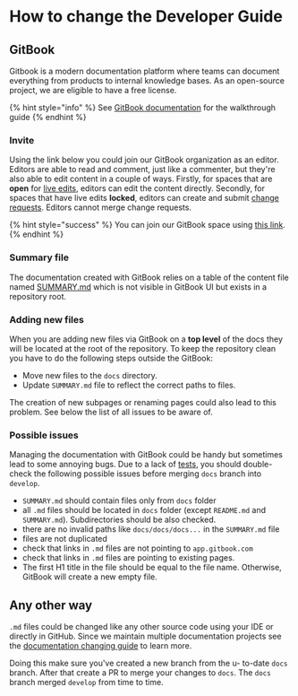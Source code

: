 # How to change the Developer Guide

## GitBook

Gitbook is a modern documentation platform where teams can document everything from products to internal knowledge bases. As an open-source project, we are eligible to have a free license.

{% hint style="info" %}
See [GitBook documentation](https://docs.gitbook.com/getting-started/overview) for the walkthrough guide
{% endhint %}

### Invite

Using the link below you could join our GitBook organization as an editor. Editors are able to read and comment, just like a commenter, but they're also able to edit content in a couple of ways. Firstly, for spaces that are **open** for [live edits](broken-reference), editors can edit the content directly. Secondly, for spaces that have live edits **locked**, editors can create and submit [change requests](broken-reference). Editors cannot merge change requests.

{% hint style="success" %}
You can join our GitBook space using [this link](https://app.gitbook.com/invite/5XFn5ZR3pCC6X1TsNYnf/fRBlC4symWdoI5X6tBpz).&#x20;
{% endhint %}

### Summary file

The documentation created with GitBook relies on a table of the content file named [SUMMARY.md](https://github.com/ClimateMind/climatemind-backend/blob/develop/SUMMARY.md) which is not visible in GitBook UI but exists in a repository root.

### Adding new files

When you are adding new files via GitBook on a **top level** of the docs they will be located at the root of the repository. To keep the repository clean you have to do the following steps outside the GitBook:

* Move new files to the `docs` directory.
* Update `SUMMARY.md` file to reflect the correct paths to files.&#x20;

The creation of new subpages or renaming pages could also lead to this problem. See below the list of all issues to be aware of.&#x20;

### Possible issues

Managing the documentation with GitBook could be handy but sometimes lead to some annoying bugs. Due to a lack of [tests](https://github.com/ClimateMind/climatemind-backend/issues/412), you should double-check the following possible issues before merging `docs` branch into `develop`.&#x20;

* `SUMMARY.md` should contain files only from `docs` folder
* all `.md` files should be located in `docs` folder (except `README.md` and `SUMMARY.md`). Subdirectories should be also checked.&#x20;
* there are no invalid paths like `docs/docs/docs...` in the `SUMMARY.md` file
* files are not duplicated
* check that links in `.md` files are not pointing to `app.gitbook.com`
* check that links in `.md` files are pointing to existing pages.
* The first H1 title in the file should be equal to the file name. Otherwise, GitBook will create a new empty file.&#x20;

## Any other way

`.md` files could be changed like any other source code using your IDE or directly in GitHub. Since we maintain multiple documentation projects see the [documentation changing guide](https://contribute.climatemind.org/v/documentation/) to learn more.

Doing this make sure you've created a new branch from the u- to-date `docs` branch. After that create a PR to merge your changes to `docs`. The `docs` branch merged `develop` from time to time.



